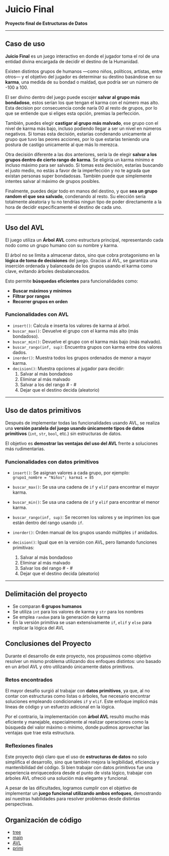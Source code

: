 # Juicio Final  
**Proyecto final de Estructuras de Datos**

---

## Caso de uso

**Juicio Final** es un juego interactivo en donde el jugador toma el rol de una entidad divina encargada de decidir el destino de la Humanidad. 

Existen distintos grupos de humanos —como niños, políticos, artistas, entre otros— y el objetivo del jugador es determinar su destino basándose en su **karma**, una medida de su bondad o maldad, que podría ser un número de -100 a 100.

El ser divino dentro del juego puede escojer **salvar al grupo más bondadoso**, estos serían los que tengan el karma con el número mas alto. Esta decision por consecuencia conde
naría   00 al resto de grupos, por lo que se entiende que si eliges esta opción, premias la perfección. 

También, puedes elegir **castigar al grupo más malvado**, ese grupo con el nivel de karma más bajo, incluso podiendo llegar a ser un nivel en números negativos. Si tomas esta decisión, estarías condenando unicamente al grupo que tuvo las peores acciones, por lo que estarías teniendo una postura de castigo unicamente al que más lo merezca.

Otra decisión diferente a las dos anteriores, sería la de elegir **salvar a los grupos dentro de cierto rango de karma**. Se eligiría un karma mínimo e incluso máximo para ser salvado. Si tomas esta decisión, estarías buscando el justo medio, no estás a favor de la imperfección y no te agrada que existan personas super bondadosas. También puede que simplemente intentes salvar al máximo de grupos posibles. 

Finalmente, puedes dejar todo en manos del destino, y que **sea un grupo random el que sea salvado**, condenando al resto. Su elección sería totalmente aleatoria y tu no tendrías ningun tipo de poder directamente a la hora de decidir especificamente el destino de cada uno.


---

## Uso del AVL

El juego utiliza un **Árbol AVL** como estructura principal, representando cada nodo como un grupo humano con su nombre y karma.

El árbol no se limita a almacenar datos, sino que cobra protagonismo en la **lógica de toma de decisiones** del juego. Gracias al AVL, se garantiza una inserción ordenada y balanceada de los grupos usando el karma como clave, evitando árboles desbalanceados.

Esto permite **búsquedas eficientes** para funcionalidades como:

- **Buscar máximos y mínimos**
- **Filtrar por rangos**
- **Recorrer grupos en orden**

### Funcionalidades con AVL

- `insert()`: Calcula e inserta los valores de karma al árbol.
- `buscar_max()`: Devuelve el grupo con el karma más alto (más bondadoso).
- `buscar_min()`: Devuelve el grupo con el karma más bajo (más malvado).
- `buscar_rango(inf, sup)`: Encuentra grupos con karma entre dos valores dados.
- `inorder()`: Muestra todos los grupos ordenados de menor a mayor karma.
- `decision()`: Muestra opciones al jugador para decidir:
  1. Salvar al más bondadoso  
  2. Eliminar al más malvado  
  3. Salvar a los del rango # - #  
  4. Dejar que el destino decida (aleatorio)

---

## Uso de datos primitivos

Después de implementar todas las funcionalidades usando AVL, se realiza una **versión paralela del juego usando únicamente tipos de datos primitivos** (`int`, `str`, `bool`, etc.) sin estructuras de datos.

El objetivo es **demostrar las ventajas del uso del AVL** frente a soluciones más rudimentarias.

### Funcionalidades con datos primitivos

- `insert()`: Se asignan valores a cada grupo, por ejemplo:  
  `grupo1_nombre = "Niños"; karma1 = 85`
  
- `buscar_max()`: Se usa una cadena de `if` y `elif` para encontrar el mayor karma.
  
- `buscar_min()`: Se usa una cadena de `if` y `elif` para encontrar el menor karma.
  
- `buscar_rango(inf, sup)`: Se recorren los valores y se imprimen los que están dentro del rango usando `if`.
  
- `inorder()`: Orden manual de los grupos usando múltiples `if` anidados.
  
- `decision()`: Igual que en la versión con AVL, pero llamando funciones primitivas:
  1. Salvar al más bondadoso  
  2. Eliminar al más malvado  
  3. Salvar los del rango # - #  
  4. Dejar que el destino decida (aleatorio)

---

##  Delimitación del proyecto

- Se comparan **6 grupos humanos**
- Se utiliza `int` para los valores de karma y `str` para los nombres
- Se emplea `random` para la generación de karma
- En la versión primitiva se usan extensivamente `if`, `elif` y `else` para replicar la lógica del AVL


## Conclusiones del Proyecto

Durante el desarrollo de este proyecto, nos propusimos como objetivo resolver un mismo problema utilizando dos enfoques distintos: uno basado en un árbol AVL y otro utilizando únicamente datos primitivos.

### Retos encontrados

El mayor desafío surgió al trabajar con **datos primitivos**, ya que, al no contar con estructuras como listas o árboles, fue necesario encontrar soluciones empleando condicionales `if` y `elif`. Este enfoque implicó más líneas de código y un esfuerzo adicional en la lógica.

Por el contrario, la implementación con **árbol AVL** resultó mucho más eficiente y manejable, especialmente al realizar operaciones como la búsqueda del valor máximo o mínimo, donde pudimos aprovechar las ventajas que trae esta estructura.

### Reflexiones finales

Este proyecto dejó claro que el uso de **estructuras de datos** no solo simplifica el desarrollo, sino que también mejora la legibilidad, eficiencia y mantenibilidad del código. Si bien trabajar con datos primitivos fue una experiencia enriquecedora desde el punto de vista lógico, trabajar con árboles AVL ofreció una solución más elegante y funcional.

A pesar de las dificultades, logramos cumplir con el objetivo de implementar un **juego funcional utilizando ambos enfoques**, demostrando así nuestras habilidades para resolver problemas desde distintas perspectivas.


## Organización de código

* [tree](https://github.com/FabisDGufm/JuicioFinal/blob/main/tree.py)
* [main](https://github.com/FabisDGufm/JuicioFinal/blob/main/main.py)
* [AVL](https://github.com/FabisDGufm/JuicioFinal/blob/main/AVL.py)
* [primi](https://github.com/FabisDGufm/JuicioFinal/blob/main/primi.py)
